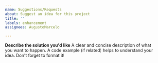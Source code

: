 ```yaml
---
name: Suggestions/Requests
about: Suggest an idea for this project
title: ''
labels: enhancement
assignees: AugustoMarcelo

---
```


**Describe the solution you'd like**
A clear and concise description of what you want to happen. A code example (if related) helps to understand your idea. Don't forget to format it!
